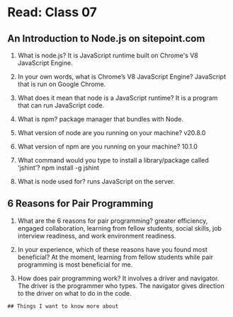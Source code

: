 # Read: Class 07

## An Introduction to Node.js on sitepoint.com

1. What is node.js? It is JavaScript runtime built on Chrome's V8 JavaScript Engine.

2. In your own words, what is Chrome’s V8 JavaScript Engine? JavaScript that is run on Google Chrome.

3. What does it mean that node is a JavaScript runtime? It is a program that can run JavaScript code.

4. What is npm? package manager that bundles with Node.

5. What version of node are you running on your machine? v20.8.0

6. What version of npm are you running on your machine? 10.1.0

7. What command would you type to install a library/package called ‘jshint’? npm install -g jshint

8. What is node used for? runs JavaScript on the server.

## 6 Reasons for Pair Programming

1. What are the 6 reasons for pair programming? greater efficiency, engaged collaboration, learning from fellow students, social skills, job interview readiness, and work environment readiness.

2. In your experience, which of these reasons have you found most beneficial? At the moment, learning from fellow students while pair programming is most beneficial for  me.

3. How does pair programming work? It involves a driver and navigator. The driver is the programmer who types. The navigator gives direction to the driver on what to do in the code.

`## Things I want to know more about`
